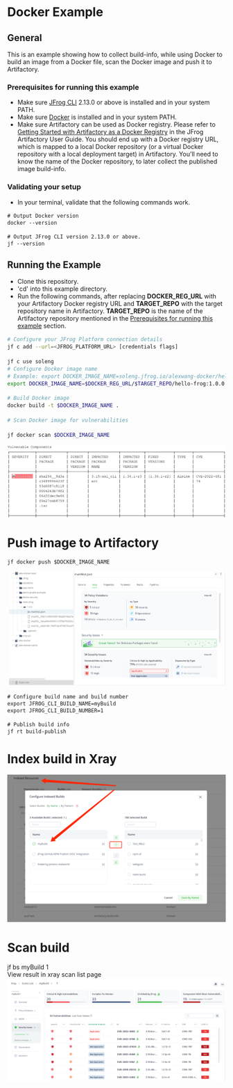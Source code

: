# Docker Example

## General

This is an example showing how to collect build-info, while using Docker to build an image from a Docker file, scan the Docker image and push it to Artifactory.

### Prerequisites for running this example

- Make sure [JFrog CLI](https://jfrog.com/getcli/) 2.13.0 or above is installed and in your system PATH.
- Make sure [Docker](https://docs.docker.com/get-docker/) is installed and in your system PATH.
- Make sure Artifactory can be used as Docker registry. Please refer to [Getting Started with Artifactory as a Docker Registry](https://www.jfrog.com/confluence/display/JFROG/Getting+Started+with+Artifactory+as+a+Docker+Registry) in the JFrog Artifactory User Guide. You should end up with a Docker registry URL, which is mapped to a local Docker repository (or a virtual Docker repository with a local deployment target) in Artifactory. You'll need to know the name of the Docker repository, to later collect the published image build-info.

### Validating your setup

- In your terminal, validate that the following commands work.

```console
# Output Docker version
docker --version

# Output JFrog CLI version 2.13.0 or above.
jf --version
```

## Running the Example

- Clone this repository.
- 'cd' into this example directory.
- Run the following commands, after replacing **DOCKER_REG_URL** with your Artifactory Docker registry URL and **TARGET_REPO** with the target repository name in Artifactory. **TARGET_REPO** is the name of the Artifactory repository mentioned in the [Prerequisites for running this example](#prerequisites-for-running-this-example) section.

```sh
# Configure your JFrog Platform connection details
jf c add --url=<JFROG_PLATFORM_URL> [credentials flags]

jf c use soleng
# Configure Docker image name
# Example: export DOCKER_IMAGE_NAME=soleng.jfrog.io/alexwang-docker/hello-jfrog:1.0.0
export DOCKER_IMAGE_NAME=$DOCKER_REG_URL/$TARGET_REPO/hello-frog:1.0.0

# Build Docker image
docker build -t $DOCKER_IMAGE_NAME .

# Scan Docker image for vulnerabilities

jf docker scan $DOCKER_IMAGE_NAME
```
![img.png](img.png)
# Push image to Artifactory
```
jf docker push $DOCKER_IMAGE_NAME
```
![img_1.png](img_1.png)

```
# Configure build name and build number
export JFROG_CLI_BUILD_NAME=myBuild
export JFROG_CLI_BUILD_NUMBER=1

# Publish build info
jf rt build-publish
```

# Index build in Xray
![img_2.png](img_2.png)

# Scan build 
jf bs myBuild 1  
View result in xray scan list page
![img_3.png](img_3.png)
